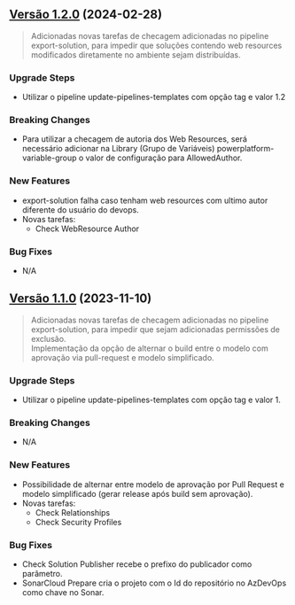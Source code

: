 ## [Versão 1.2.0](https://dev.azure.com/kdop/Dynamics%20Core/_git/devops-templates?version=GT1.2) (2024-02-28)

> Adicionadas novas tarefas de checagem adicionadas no pipeline export-solution, para impedir que soluções contendo web resources modificados diretamente no ambiente sejam distribuídas.

### Upgrade Steps
- Utilizar o pipeline update-pipelines-templates com opção tag e valor 1.2

### Breaking Changes
- Para utilizar a checagem de autoria dos Web Resources, será necessário adicionar na Library (Grupo de Variáveis) powerplatform-variable-group o valor de configuração para AllowedAuthor.

### New Features
- export-solution falha caso tenham web resources com ultimo autor diferente do usuário do devops.
- Novas tarefas:
    - Check WebResource Author

### Bug Fixes
- N/A

## [Versão 1.1.0](https://dev.azure.com/kdop/Dynamics%20Core/_git/devops-templates?version=GT1.1) (2023-11-10)

> Adicionadas novas tarefas de checagem adicionadas no pipeline export-solution, para impedir que sejam adicionadas permissões de exclusão.  
Implementação da opção de alternar o build entre o modelo com aprovação via pull-request e modelo simplificado.

### Upgrade Steps
- Utilizar o pipeline update-pipelines-templates com opção tag e valor 1.

### Breaking Changes
- N/A

### New Features
- Possibilidade de alternar entre modelo de aprovação por Pull Request e modelo simplificado (gerar release após build sem aprovação).
- Novas tarefas:
    - Check Relationships
    - Check Security Profiles

### Bug Fixes
- Check Solution Publisher recebe o prefixo do publicador como parâmetro.
- SonarCloud Prepare cria o projeto com o Id do repositório no AzDevOps como chave no Sonar.